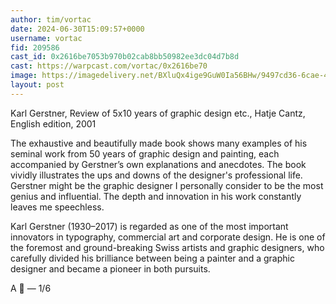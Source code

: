 ```yaml
---
author: tim/vortac
date: 2024-06-30T15:09:57+0000
username: vortac
fid: 209586
cast_id: 0x2616be7053b970b02cab8bb50982ee3dc04d7b8d
cast: https://warpcast.com/vortac/0x2616be70
image: https://imagedelivery.net/BXluQx4ige9GuW0Ia56BHw/9497cd36-6cae-4ede-3489-50b1eff05a00/original
layout: post
---
```

Karl Gerstner, Review of 5x10 years of graphic design etc., Hatje Cantz, English edition, 2001  
  
The exhaustive and beautifully made book shows many examples of his seminal work from 50 years of graphic design and painting, each accompanied by Gerstner’s own explanations and anecdotes. The book vividly illustrates the ups and downs of the designer's professional life. Gerstner might be the graphic designer I personally consider to be the most genius and influential. The depth and innovation in his work constantly leaves me speechless.  
  
Karl Gerstner (1930–2017) is regarded as one of the most important innovators in typography, commercial art and corporate design. He is one of the foremost and ground-breaking Swiss artists and graphic designers, who carefully divided his brilliance between being a painter and a graphic designer and became a pioneer in both pur­suits.   
  
A 🧵  — 1/6  

<img src='https://imagedelivery.net/BXluQx4ige9GuW0Ia56BHw/9497cd36-6cae-4ede-3489-50b1eff05a00/original' alt='' referrerpolicy='no-referrer'/>
<img src='https://imagedelivery.net/BXluQx4ige9GuW0Ia56BHw/2cdaec4e-2ccf-43d8-ea91-bfc089331900/original' alt='' referrerpolicy='no-referrer'/>